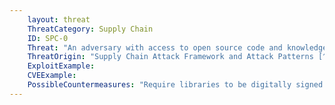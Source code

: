 ```yaml
---
    layout: threat
    ThreatCategory: Supply Chain
    ID: SPC-0
    Threat: "An adversary with access to open source code and knowledge of its particular use for the system being acquired can insert malicious code into open source software used for math libraries"
    ThreatOrigin: "Supply Chain Attack Framework and Attack Patterns [^142]"
    ExploitExample:
    CVEExample:
    PossibleCountermeasures: "Require libraries to be digitally signed by a trusted developer and the integrity of included libraries be verified prior to execution"
---
```

